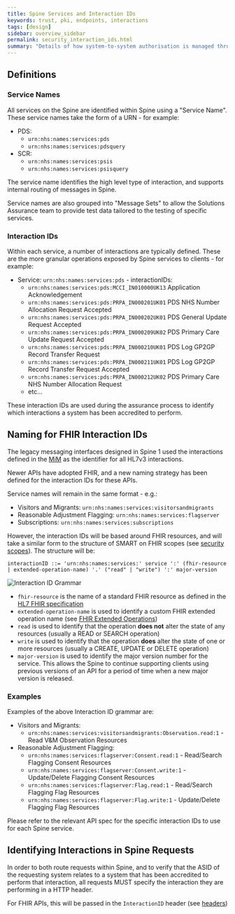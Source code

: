 ```yaml
---
title: Spine Services and Interaction IDs
keywords: trust, pki, endpoints, interactions
tags: [design]
sidebar: overview_sidebar
permalink: security_interaction_ids.html
summary: "Details of how system-to-system authorisation is managed through the use of Interaction IDs for Services."
---
```


## Definitions ##

### Service Names ###

All services on the Spine are identified within Spine using a "Service Name". These service names take the form of a URN - for example:

- PDS:
  - ```urn:nhs:names:services:pds```
  - ```urn:nhs:names:services:pdsquery```
- SCR:
  - ```urn:nhs:names:services:psis```
  - ```urn:nhs:names:services:psisquery```

The service name identifies the high level type of interaction, and supports internal routing of messages in Spine.

Service names are also grouped into "Message Sets" to allow the Solutions Assurance team to provide test data tailored to the testing of specific services.

### Interaction IDs ###

Within each service, a number of interactions are typically defined. These are the more granular operations exposed by Spine services to clients - for example:

- Service: ```urn:nhs:names:services:pds``` - interactionIDs:
  - ```urn:nhs:names:services:pds:MCCI_IN010000UK13``` Application Acknowledgement
  - ```urn:nhs:names:services:pds:PRPA_IN000201UK01``` PDS NHS Number Allocation Request Accepted
  - ```urn:nhs:names:services:pds:PRPA_IN000202UK01``` PDS General Update Request Accepted
  - ```urn:nhs:names:services:pds:PRPA_IN000209UK02``` PDS Primary Care Update Request Accepted
  - ```urn:nhs:names:services:pds:PRPA_IN000210UK01``` PDS Log GP2GP Record Transfer Request
  - ```urn:nhs:names:services:pds:PRPA_IN000211UK01``` PDS Log GP2GP Record Transfer Request Accepted
  - ```urn:nhs:names:services:pds:PRPA_IN000212UK02``` PDS Primary Care NHS Number Allocation Request
  - etc...

These interaction IDs are used during the assurance process to identify which interactions a system has been accredited to perform.

## Naming for FHIR Interaction IDs ##

The legacy messaging interfaces designed in Spine 1 used the interactions defined in the [MiM](mim_messaging.html) as the identifier for all HL7v3 interactions.

Newer APIs have adopted FHIR, and a new naming strategy has been defined for the interaction IDs for these APIs.

Service names will remain in the same format - e.g.:

- Visitors and Migrants: ```urn:nhs:names:services:visitorsandmigrants```
- Reasonable Adjustment Flagging: ```urn:nhs:names:services:flagserver```
- Subscriptions: ```urn:nhs:names:services:subscriptions```

However, the interaction IDs will be based around FHIR resources, and will take a similar form to the structure of SMART on FHIR scopes (see [security scopes](security_scopes.html)). The structure will be:

<!-- Diagram generated using: http://www.bottlecaps.de/rr/ui -->

```interactionID ::= 'urn:nhs:names:services:' service ':' (fhir-resource | extended-operation-name) '.' ("read" | "write") ':' major-version```

![Interaction ID Grammar](images/design/interactionID.png)

- ```fhir-resource``` is the name of a standard FHIR resource as defined in the [HL7 FHIR specification](https://www.hl7.org/fhir/resourcelist.html)
- ```extended-operation-name``` is used to identify a custom FHIR extended operation name (see [FHIR Extended Operations](https://www.hl7.org/fhir/operations.html))
- ```read``` is used to identify that the operation **does not** alter the state of any resources (usually a READ or SEARCH operation)
- ```write``` is used to identify that the operation **does** alter the state of one or more resources (usually a CREATE, UPDATE or DELETE operation)
- ```major-version``` is used to identify the major version number for the service. This allows the Spine to continue supporting clients using previous versions of an API for a period of time when a new major version is released.

### Examples ###

Examples of the above Interaction ID grammar are:

- Visitors and Migrants:
  - ```urn:nhs:names:services:visitorsandmigrants:Observation.read:1``` - Read V&M Observation Resources
- Reasonable Adjustment Flagging:
  - ```urn:nhs:names:services:flagserver:Consent.read:1``` - Read/Search Flagging Consent Resources
  - ```urn:nhs:names:services:flagserver:Consent.write:1``` - Update/Delete Flagging Consent Resources
  - ```urn:nhs:names:services:flagserver:Flag.read:1``` - Read/Search Flagging Flag Resources
  - ```urn:nhs:names:services:flagserver:Flag.write:1``` - Update/Delete Flagging Flag Resources

Please refer to the relevant API spec for the specific interaction IDs to use for each Spine service.

## Identifying Interactions in Spine Requests ##

In order to both route requests within Spine, and to verify that the ASID of the requesting system relates to a system that has been accredited to perform that interaction, all requests MUST specify the interaction they are performing in a HTTP header.

For FHIR APIs, this will be passed in the ```InteractionID``` header (see [headers](resources_headers.html))

